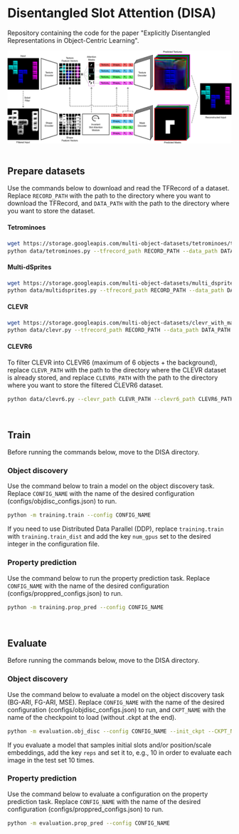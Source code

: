 # Disentangled Slot Attention (DISA)
Repository containing the code for the paper "Explicitly Disentangled Representations in Object-Centric Learning".

<img src="figures/disa_arch.png" alt="DISA-Architecture" width="800"/>
<br><br>

## Prepare datasets
Use the commands below to download and read the TFRecord of a dataset. Replace ```RECORD_PATH``` with the path to the directory where you want to download the TFRecord, and ```DATA_PATH``` with the path to the directory where you want to store the dataset.
#### Tetrominoes
```bash
wget https://storage.googleapis.com/multi-object-datasets/tetrominoes/tetrominoes_train.tfrecords -P RECORD_PATH
python data/tetrominoes.py --tfrecord_path RECORD_PATH --data_path DATA_PATH
```

#### Multi-dSprites
```bash
wget https://storage.googleapis.com/multi-object-datasets/multi_dsprites/multi_dsprites_colored_on_colored.tfrecords -P RECORD_PATH
python data/multidsprites.py --tfrecord_path RECORD_PATH --data_path DATA_PATH
```

#### CLEVR
```bash
wget https://storage.googleapis.com/multi-object-datasets/clevr_with_masks/clevr_with_masks_train.tfrecords -P RECORD_PATH
python data/clevr.py --tfrecord_path RECORD_PATH --data_path DATA_PATH
```

#### CLEVR6
To filter CLEVR into CLEVR6 (maximum of 6 objects + the background), replace ```CLEVR_PATH``` with the path to the directory where the CLEVR dataset is already stored, and replace ```CLEVR6_PATH``` with the path to the directory where you want to store the filtered CLEVR6 dataset.
```bash
python data/clevr6.py --clevr_path CLEVR_PATH --clevr6_path CLEVR6_PATH
```
<br>

## Train
Before running the commands below, move to the DISA directory.
### Object discovery
Use the command below to train a model on the object discovery task. Replace ```CONFIG_NAME``` with the name of the desired configuration (configs/objdisc_configs.json) to run.
```bash
python -m training.train --config CONFIG_NAME
```
If you need to use Distributed Data Parallel (DDP), replace ```training.train``` with ```training.train_dist``` and add the key ```num_gpus``` set to the desired integer in the configuration file.

### Property prediction
Use the command below to run the property prediction task. Replace ```CONFIG_NAME``` with the name of the desired configuration (configs/proppred_configs.json) to run.
```bash
python -m training.prop_pred --config CONFIG_NAME
```
<br>

## Evaluate
Before running the commands below, move to the DISA directory.
### Object discovery
Use the command below to evaluate a model on the object discovery task (BG-ARI, FG-ARI, MSE). Replace ```CONFIG_NAME``` with the name of the desired configuration (configs/objdisc_configs.json) to run, and ```CKPT_NAME``` with the name of the checkpoint to load (without .ckpt at the end).
```bash
python -m evaluation.obj_disc --config CONFIG_NAME --init_ckpt --CKPT_NAME
```
If you evaluate a model that samples initial slots and/or position/scale embeddings, add the key ```reps``` and set it to, e.g., 10 in order to evaluate each image in the test set 10 times.

### Property prediction
Use the command below to evaluate a configuration on the property prediction task. Replace ```CONFIG_NAME``` with the name of the desired configuration (configs/proppred_configs.json) to run.
```bash
python -m evaluation.prop_pred --config CONFIG_NAME
```

